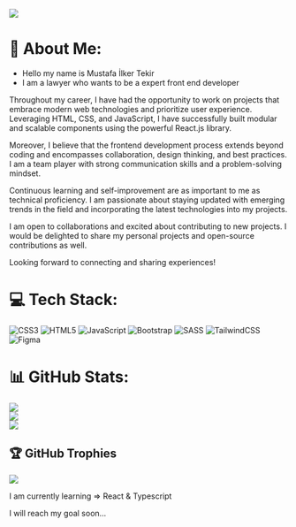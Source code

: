 ![](https://komarev.com/ghpvc/?username=Advocateilker&color=blueviolet)

# 💫 About Me:
 * Hello my name is Mustafa İlker Tekir
 * I am a lawyer who wants to be a expert front end developer

Throughout my career, I have had the opportunity to work on projects that embrace modern web technologies and prioritize user experience. Leveraging HTML, CSS, and JavaScript, I have successfully built modular and scalable components using the powerful React.js library.

Moreover, I believe that the frontend development process extends beyond coding and encompasses collaboration, design thinking, and best practices. I am a team player with strong communication skills and a problem-solving mindset.

Continuous learning and self-improvement are as important to me as technical proficiency. I am passionate about staying updated with emerging trends in the field and incorporating the latest technologies into my projects.

I am open to collaborations and excited about contributing to new projects. I would be delighted to share my personal projects and open-source contributions as well.

Looking forward to connecting and sharing experiences!

# 💻 Tech Stack:
![CSS3](https://img.shields.io/badge/css3-%231572B6.svg?style=for-the-badge&logo=css3&logoColor=white) ![HTML5](https://img.shields.io/badge/html5-%23E34F26.svg?style=for-the-badge&logo=html5&logoColor=white) ![JavaScript](https://img.shields.io/badge/javascript-%23323330.svg?style=for-the-badge&logo=javascript&logoColor=%23F7DF1E) ![Bootstrap](https://img.shields.io/badge/bootstrap-%23563D7C.svg?style=for-the-badge&logo=bootstrap&logoColor=white) ![SASS](https://img.shields.io/badge/SASS-hotpink.svg?style=for-the-badge&logo=SASS&logoColor=white) ![TailwindCSS](https://img.shields.io/badge/tailwindcss-%2338B2AC.svg?style=for-the-badge&logo=tailwind-css&logoColor=white) ![Figma](https://img.shields.io/badge/figma-%23F24E1E.svg?style=for-the-badge&logo=figma&logoColor=white)

# 📊 GitHub Stats:
![](https://github-readme-stats.vercel.app/api?username=Advocateilker&theme=nightowl&hide_border=false&include_all_commits=true&count_private=true)<br/>
![](https://github-readme-streak-stats.herokuapp.com/?user=Advocateilker&theme=nightowl&hide_border=false)<br/>
![](https://github-readme-stats.vercel.app/api/top-langs/?username=Advocateilker&theme=nightowl&hide_border=false&include_all_commits=true&count_private=true&layout=compact)

## 🏆 GitHub Trophies
![](https://github-profile-trophy.vercel.app/?username=Advocateilker&theme=radical&no-frame=false&no-bg=true&margin-w=4)

I am currently learning => React & Typescript

I will reach my goal soon...






